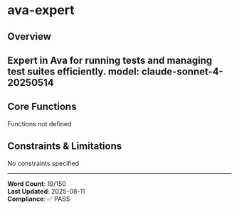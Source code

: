 # ava-expert

## Overview

Expert in Ava for running tests and managing test suites efficiently.
model: claude-sonnet-4-20250514
---

## Core Functions

Functions not defined

## Constraints & Limitations

No constraints specified



---
**Word Count**: 19/150  
**Last Updated**: 2025-08-11  
**Compliance**: ✅ PASS